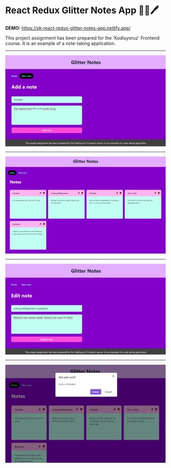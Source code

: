 # React Redux Glitter Notes App :gem::hibiscus::pen:

**DEMO:** https://sk-react-redux-glitter-notes-app.netlify.app/

This project assignment has been prepared for the 'Kodluyoruz' Frontend course. It is an example of a note-taking application.

---

![preview](/preview/prev1.png)


---

![preview](preview/prev2.png)


---

![preview](preview/prev3.png)


---

![preview](preview/prev4.png)

